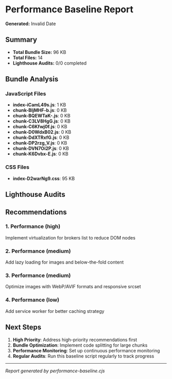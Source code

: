 # Performance Baseline Report

**Generated:** Invalid Date

## Summary

- **Total Bundle Size:** 96 KB
- **Total Files:** 14
- **Lighthouse Audits:** 0/0 completed

## Bundle Analysis

### JavaScript Files
- **index-iCamL49s.js**: 1 KB
- **chunk-BIjMHF-b.js**: 0 KB
- **chunk-BQEWTaK-.js**: 0 KB
- **chunk-C3LV8HgG.js**: 0 KB
- **chunk-C6Kfwj0f.js**: 0 KB
- **chunk-D0WdxB02.js**: 0 KB
- **chunk-DdXTRxfG.js**: 0 KB
- **chunk-DP2rzg_V.js**: 0 KB
- **chunk-DVN7Oi2P.js**: 0 KB
- **chunk-K6Dvbx-E.js**: 0 KB

### CSS Files
- **index-D2warNg9.css**: 95 KB

## Lighthouse Audits



## Recommendations

### 1. Performance (high)

Implement virtualization for brokers list to reduce DOM nodes




### 2. Performance (medium)

Add lazy loading for images and below-the-fold content




### 3. Performance (medium)

Optimize images with WebP/AVIF formats and responsive srcset




### 4. Performance (low)

Add service worker for better caching strategy





## Next Steps

1. **High Priority**: Address high-priority recommendations first
2. **Bundle Optimization**: Implement code splitting for large chunks
3. **Performance Monitoring**: Set up continuous performance monitoring
4. **Regular Audits**: Run this baseline script regularly to track progress

---
*Report generated by performance-baseline.cjs*
